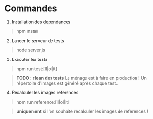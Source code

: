 
# Commandes

1. Installation des dependances
> npm install

2. Lancer le serveur de tests
> node server.js

3. Executer les tests
> npm run test:[ll|ol|it]

> **TODO : clean des tests**
Le ménage est à faire en production !
Un répertoire d'images est généré après chaque test...

4. Recalculer les images references
> npm run reference:[ll|ol|it]

>  **uniquement** si l'on souhaite recalculer les images de references !
